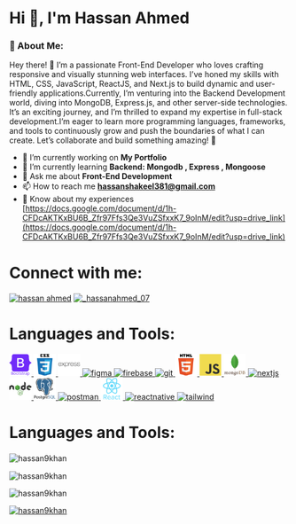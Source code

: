 <h1>Hi 👋, I'm Hassan Ahmed</h1>

<h3>💫 About Me:</h4>
Hey there! 👋 I’m a passionate Front-End Developer who loves crafting responsive and visually stunning web interfaces. I’ve honed my skills with HTML, CSS, JavaScript, ReactJS, and Next.js to build dynamic and user-friendly applications.Currently, I’m venturing into the Backend Development world, diving into MongoDB, Express.js, and other server-side technologies. It’s an exciting journey, and I’m thrilled to expand my expertise in full-stack development.I’m eager to learn more programming languages, frameworks, and tools to continuously grow and push the boundaries of what I can create. Let’s collaborate and build something amazing! 🚀






- 🔭 I’m currently working on **My Portfolio**
- 🌱 I’m currently learning **Backend: Mongodb , Express , Mongoose**
- 💬 Ask me about **Front-End Development**
- 📫 How to reach me **hassanshakeel381@gmail.com**
- 📄 Know about my experiences [https://docs.google.com/document/d/1h-CFDcAKTKxBU6B_Zfr97Ffs3Qe3VuZSfxxK7_9oInM/edit?usp=drive_link](https://docs.google.com/document/d/1h-CFDcAKTKxBU6B_Zfr97Ffs3Qe3VuZSfxxK7_9oInM/edit?usp=drive_link)

<h1 align="left">Connect with me:</h3>
<p align="left">
<a href="https://linkedin.com/in/hassan ahmed" target="blank"><img align="center" src="https://raw.githubusercontent.com/rahuldkjain/github-profile-readme-generator/master/src/images/icons/Social/linked-in-alt.svg" alt="hassan ahmed" height="30" width="40" /></a>
<a href="https://instagram.com/_hassanahmed_07" target="blank"><img align="center" src="https://raw.githubusercontent.com/rahuldkjain/github-profile-readme-generator/master/src/images/icons/Social/instagram.svg" alt="_hassanahmed_07" height="30" width="40" /></a>
</p>

<h1 align="left">Languages and Tools:</h3>
<p align="left"> <a href="https://getbootstrap.com" target="_blank" rel="noreferrer"> <img src="https://raw.githubusercontent.com/devicons/devicon/master/icons/bootstrap/bootstrap-plain-wordmark.svg" alt="bootstrap" width="40" height="40"/> </a> <a href="https://www.w3schools.com/css/" target="_blank" rel="noreferrer"> <img src="https://raw.githubusercontent.com/devicons/devicon/master/icons/css3/css3-original-wordmark.svg" alt="css3" width="40" height="40"/> </a> <a href="https://expressjs.com" target="_blank" rel="noreferrer"> <img src="https://raw.githubusercontent.com/devicons/devicon/master/icons/express/express-original-wordmark.svg" alt="express" width="40" height="40"/> </a> <a href="https://www.figma.com/" target="_blank" rel="noreferrer"> <img src="https://www.vectorlogo.zone/logos/figma/figma-icon.svg" alt="figma" width="40" height="40"/> </a> <a href="https://firebase.google.com/" target="_blank" rel="noreferrer"> <img src="https://www.vectorlogo.zone/logos/firebase/firebase-icon.svg" alt="firebase" width="40" height="40"/> </a> <a href="https://git-scm.com/" target="_blank" rel="noreferrer"> <img src="https://www.vectorlogo.zone/logos/git-scm/git-scm-icon.svg" alt="git" width="40" height="40"/> </a> <a href="https://www.w3.org/html/" target="_blank" rel="noreferrer"> <img src="https://raw.githubusercontent.com/devicons/devicon/master/icons/html5/html5-original-wordmark.svg" alt="html5" width="40" height="40"/> </a> <a href="https://developer.mozilla.org/en-US/docs/Web/JavaScript" target="_blank" rel="noreferrer"> <img src="https://raw.githubusercontent.com/devicons/devicon/master/icons/javascript/javascript-original.svg" alt="javascript" width="40" height="40"/> </a> <a href="https://www.mongodb.com/" target="_blank" rel="noreferrer"> <img src="https://raw.githubusercontent.com/devicons/devicon/master/icons/mongodb/mongodb-original-wordmark.svg" alt="mongodb" width="40" height="40"/> </a> <a href="https://nextjs.org/" target="_blank" rel="noreferrer"> <img src="https://cdn.worldvectorlogo.com/logos/nextjs-2.svg" alt="nextjs" width="40" height="40"/> </a> <a href="https://nodejs.org" target="_blank" rel="noreferrer"> <img src="https://raw.githubusercontent.com/devicons/devicon/master/icons/nodejs/nodejs-original-wordmark.svg" alt="nodejs" width="40" height="40"/> </a> <a href="https://www.postgresql.org" target="_blank" rel="noreferrer"> <img src="https://raw.githubusercontent.com/devicons/devicon/master/icons/postgresql/postgresql-original-wordmark.svg" alt="postgresql" width="40" height="40"/> </a> <a href="https://postman.com" target="_blank" rel="noreferrer"> <img src="https://www.vectorlogo.zone/logos/getpostman/getpostman-icon.svg" alt="postman" width="40" height="40"/> </a> <a href="https://reactjs.org/" target="_blank" rel="noreferrer"> <img src="https://raw.githubusercontent.com/devicons/devicon/master/icons/react/react-original-wordmark.svg" alt="react" width="40" height="40"/> </a> <a href="https://reactnative.dev/" target="_blank" rel="noreferrer"> <img src="https://reactnative.dev/img/header_logo.svg" alt="reactnative" width="40" height="40"/> </a> <a href="https://tailwindcss.com/" target="_blank" rel="noreferrer"> <img src="https://www.vectorlogo.zone/logos/tailwindcss/tailwindcss-icon.svg" alt="tailwind" width="40" height="40"/> </a> </p>


<h1 align="left">Languages and Tools:</h3>
<p><img align="center" src="https://github-readme-stats.vercel.app/api/top-langs?username=hassan9khan&show_icons=true&locale=en&layout=compact" alt="hassan9khan" /></p>

<p><img align="center" src="https://github-readme-streak-stats.herokuapp.com/?user=hassan9khan&" alt="hassan9khan" /></p>

<p align="left"> <img src="https://komarev.com/ghpvc/?username=hassan9khan&label=Profile%20views&color=0e75b6&style=flat" alt="hassan9khan" /> </p>

<p align="left"> <a href="https://github.com/ryo-ma/github-profile-trophy"><img src="https://github-profile-trophy.vercel.app/?username=hassan9khan" alt="hassan9khan" /></a> </p>
